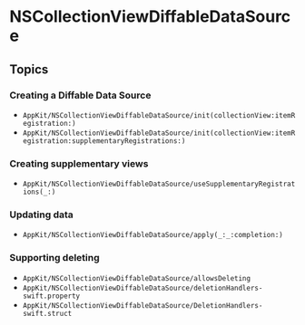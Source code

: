 # NSCollectionViewDiffableDataSource

## Topics

### Creating a Diffable Data Source

- ``AppKit/NSCollectionViewDiffableDataSource/init(collectionView:itemRegistration:)``
- ``AppKit/NSCollectionViewDiffableDataSource/init(collectionView:itemRegistration:supplementaryRegistrations:)``

### Creating supplementary views

- ``AppKit/NSCollectionViewDiffableDataSource/useSupplementaryRegistrations(_:)``

### Updating data

- ``AppKit/NSCollectionViewDiffableDataSource/apply(_:_:completion:)``

### Supporting deleting

- ``AppKit/NSCollectionViewDiffableDataSource/allowsDeleting``
- ``AppKit/NSCollectionViewDiffableDataSource/deletionHandlers-swift.property``
- ``AppKit/NSCollectionViewDiffableDataSource/DeletionHandlers-swift.struct``
